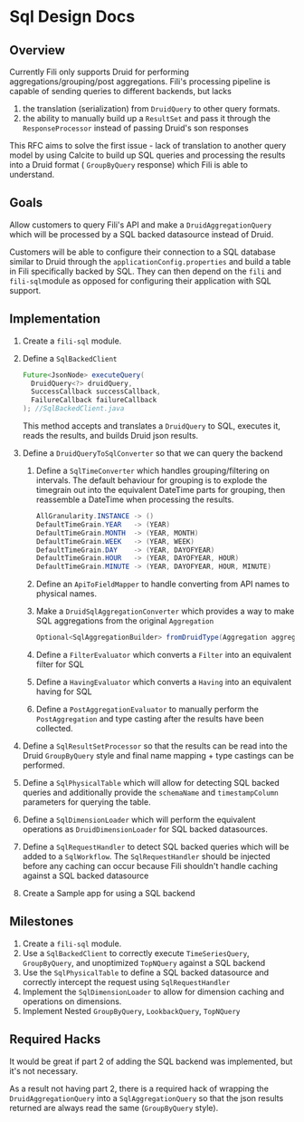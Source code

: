 # Sql Design Docs

## Overview

Currently Fili only supports Druid for performing aggregations/grouping/post aggregations. Fili's processing pipeline is capable of sending queries to different backends, but lacks 

1. the translation (serialization) from `DruidQuery` to other query formats. 
2. the ability to manually build up a `ResultSet` and pass it through the `ResponseProcessor` instead of passing Druid's son responses

This RFC aims to solve the first issue - lack of translation to another query model by using Calcite to build up SQL queries and processing the results into a Druid format ( `GroupByQuery` response) which Fili is able to understand.

## Goals

Allow customers to query Fili's API and make a `DruidAggregationQuery`  which will be processed by a SQL backed datasource instead of Druid.

Customers will be able to configure their connection to a SQL database similar to Druid through the `applicationConfig.properties` and build a table in Fili specifically backed by SQL. They can then depend on the `fili`  and `fili-sql`module as opposed for configuring their application with SQL support.

## Implementation

1. Create a `fili-sql` module.

2. Define a `SqlBackedClient` 

   ```java
   Future<JsonNode> executeQuery(
     DruidQuery<?> druidQuery,
     SuccessCallback successCallback,
     FailureCallback failureCallback
   ); //SqlBackedClient.java
   ```

   This method accepts and translates a `DruidQuery` to SQL, executes it, reads the results, and builds Druid json results.

3. Define a `DruidQueryToSqlConverter` so that we can query the backend

   1. Define a `SqlTimeConverter` which handles grouping/filtering on intervals. The default behaviour for grouping is to explode the timegrain out into the equivalent DateTime parts for grouping, then reassemble a DateTime when processing the results.

      ```java
      AllGranularity.INSTANCE -> ()
      DefaultTimeGrain.YEAR   -> (YEAR)
      DefaultTimeGrain.MONTH  -> (YEAR, MONTH)
      DefaultTimeGrain.WEEK   -> (YEAR, WEEK)
      DefaultTimeGrain.DAY    -> (YEAR, DAYOFYEAR)
      DefaultTimeGrain.HOUR   -> (YEAR, DAYOFYEAR, HOUR)
      DefaultTimeGrain.MINUTE -> (YEAR, DAYOFYEAR, HOUR, MINUTE)
      ```

   2. Define an `ApiToFieldMapper` to handle converting from API names to physical names.

   3. Make a `DruidSqlAggregationConverter` which provides a way to make SQL aggregations from the original `Aggregation`

      ```java
      Optional<SqlAggregationBuilder> fromDruidType(Aggregation aggregation, ApiToFieldMapper mapper);
      ```

   4. Define a `FilterEvaluator` which converts a `Filter` into an equivalent filter for SQL

   5. Define a `HavingEvaluator` which converts a `Having` into an equivalent having for SQL

   6. Define a `PostAggregationEvaluator` to manually perform the `PostAggregation` and type casting after the results have been collected.

4. Define a `SqlResultSetProcessor` so that the results can be read into the Druid `GroupByQuery` style and final name mapping + type castings can be performed.

5. Define a `SqlPhysicalTable` which will allow for detecting SQL backed queries and additionally provide the `schemaName` and `timestampColumn` parameters for querying the table.

6. Define a `SqlDimensionLoader` which will perform the equivalent operations as `DruidDimensionLoader` for SQL backed datasources.

7. Define a `SqlRequestHandler` to detect SQL backed queries which will be added to a `SqlWorkflow`. The `SqlRequestHandler` should be injected before any caching can occur because Fili shouldn't handle caching against a SQL backed datasource

8. Create a Sample app for using a SQL backend

## Milestones

1. Create a `fili-sql` module.
2. Use a `SqlBackedClient` to correctly execute `TimeSeriesQuery`, `GroupByQuery`, and unoptimized `TopNQuery` against a SQL backend
3. Use the `SqlPhysicalTable` to define a SQL backed datasource and correctly intercept the request using `SqlRequestHandler`
4. Implement the `SqlDimensionLoader` to allow for dimension caching and operations on dimensions.
5. Implement Nested `GroupByQuery`, `LookbackQuery`, `TopNQuery`

## Required Hacks

It would be great if part 2 of adding the SQL backend was implemented, but it's not necessary.

As a result not having part 2, there is a required hack of wrapping the `DruidAggregationQuery` into a `SqlAggregationQuery` so that the json results returned are always read the same (`GroupByQuery` style).